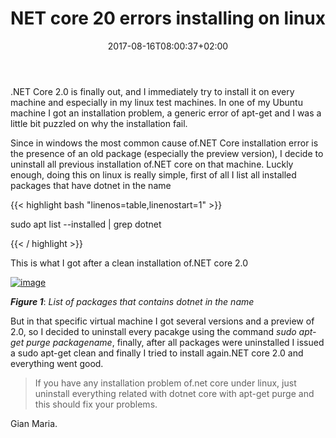 ﻿---
title: "NET core 20 errors installing on linux"
description: ""
date: 2017-08-16T08:00:37+02:00
draft: false
tags: [NETCORE]
categories: [NET Core]
---
.NET Core 2.0 is finally out, and I immediately try to install it on every machine and especially in my linux test machines. In one of my Ubuntu machine I got an installation problem, a generic error of apt-get and I was a little bit puzzled on why the installation fail.

Since in windows the most common cause of.NET Core installation error is the presence of an old package (especially the preview version), I decide to uninstall all previous installation of.NET core on that machine. Luckly enough, doing this on linux is really simple, first of all I list all installed packages that have dotnet in the name

{{< highlight bash "linenos=table,linenostart=1" >}}


sudo apt list --installed | grep dotnet

{{< / highlight >}}

This is what I got after a clean installation of.NET core 2.0

[![image](http://www.codewrecks.com/blog/wp-content/uploads/2017/08/image_thumb-3.png "image")](http://www.codewrecks.com/blog/wp-content/uploads/2017/08/image-3.png)

 ***Figure 1***: *List of packages that contains dotnet in the name*

But in that specific virtual machine I got several versions and a preview of 2.0, so I decided to uninstall every pacakge using the command *sudo apt-get purge packagename*, finally, after all packages were uninstalled I issued a sudo apt-get clean and finally I tried to install again.NET core 2.0 and everything went good.

> If you have any installation problem of.net core under linux, just uninstall everything related with dotnet core with apt-get purge and this should fix your problems.

Gian Maria.
